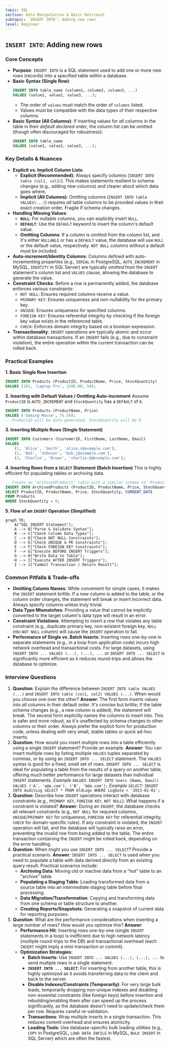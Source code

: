 ```yaml
---
topic: SQL
section: Data Manipulation & Basic Retrieval
subtopic: `INSERT INTO`: Adding new rows
level: Beginner
---
```


## `INSERT INTO`: Adding new rows
### Core Concepts
*   **Purpose**: `INSERT INTO` is a SQL statement used to add one or more new rows (records) into a specified table within a database.
*   **Basic Syntax (Single Row)**:
    ```sql
    INSERT INTO table_name (column1, column2, column3, ...)
    VALUES (value1, value2, value3, ...);
    ```
    *   The order of `values` must match the order of `columns` listed.
    *   Values must be compatible with the data types of their respective columns.
*   **Basic Syntax (All Columns)**: If inserting values for *all* columns in the table in their *default declared order*, the column list can be omitted (though often discouraged for robustness):
    ```sql
    INSERT INTO table_name
    VALUES (value1, value2, value3, ...);
    ```

### Key Details & Nuances
*   **Explicit vs. Implicit Column Lists**:
    *   **Explicit (Recommended)**: Always specify columns (`INSERT INTO table (col1, col2)`). This makes statements resilient to schema changes (e.g., adding new columns) and clearer about which data goes where.
    *   **Implicit (All Columns)**: Omitting columns (`INSERT INTO table VALUES(...)`) requires *all* table columns to be provided values in their exact creation order. Fragile if schema changes.
*   **Handling Missing Values**:
    *   **`NULL`**: For nullable columns, you can explicitly insert `NULL`.
    *   **`DEFAULT`**: Use the `DEFAULT` keyword to insert the column's default value.
    *   **Omitting Columns**: If a column is omitted from the column list, and it's either `NULLABLE` or has a `DEFAULT` value, the database will use `NULL` or the default value, respectively. `NOT NULL` columns without a default *must* be included.
*   **Auto-increment/Identity Columns**: Columns defined with auto-incrementing properties (e.g., `SERIAL` in PostgreSQL, `AUTO_INCREMENT` in MySQL, `IDENTITY` in SQL Server) are typically *omitted* from the `INSERT` statement's column list and `VALUES` clause, allowing the database to generate the value.
*   **Constraint Checks**: Before a row is permanently added, the database enforces various constraints:
    *   `NOT NULL`: Ensures required columns receive a value.
    *   `PRIMARY KEY`: Ensures uniqueness and non-nullability for the primary key.
    *   `UNIQUE`: Ensures uniqueness for specified columns.
    *   `FOREIGN KEY`: Ensures referential integrity by checking if the foreign key value exists in the referenced table.
    *   `CHECK`: Enforces domain integrity based on a boolean expression.
*   **Transactionality**: `INSERT` operations are typically atomic and occur within database transactions. If an `INSERT` fails (e.g., due to constraint violation), the entire operation within the current transaction can be rolled back.

### Practical Examples

**1. Basic Single Row Insertion**
```sql
INSERT INTO Products (ProductID, ProductName, Price, StockQuantity)
VALUES (101, 'Laptop Pro', 1200.00, 50);
```

**2. Inserting with Default Values / Omitting Auto-increment**
Assume `ProductID` is `AUTO_INCREMENT` and `StockQuantity` has a `DEFAULT` of `0`.
```sql
INSERT INTO Products (ProductName, Price)
VALUES ('Gaming Mouse', 75.50);
-- ProductID will be auto-generated, StockQuantity will be 0
```

**3. Inserting Multiple Rows (Single Statement)**
```sql
INSERT INTO Customers (CustomerID, FirstName, LastName, Email)
VALUES
    (1, 'Alice', 'Smith', 'alice.s@example.com'),
    (2, 'Bob', 'Johnson', 'bob.j@example.com'),
    (3, 'Charlie', 'Brown', 'charlie.b@example.com');
```

**4. Inserting Rows from a `SELECT` Statement (Batch Insertion)**
This is highly efficient for populating tables or archiving data.
```sql
-- Create an 'ArchivedProducts' table with a similar schema to 'Products'
INSERT INTO ArchivedProducts (ProductID, ProductName, Price, StockQuantity, ArchiveDate)
SELECT ProductID, ProductName, Price, StockQuantity, CURRENT_DATE
FROM Products
WHERE StockQuantity = 0;
```

**5. Flow of an `INSERT` Operation (Simplified)**
```mermaid
graph TD;
    A["SQL INSERT Statement"];
    A --> B["Parse & Validate Syntax"];
    B --> C["Check Column Data Types"];
    C --> D["Check NOT NULL Constraints"];
    D --> E["Check UNIQUE & PK Constraints"];
    E --> F["Check FOREIGN KEY Constraints"];
    F --> G["Execute BEFORE INSERT Triggers"];
    G --> H["Write Data to Table"];
    H --> I["Execute AFTER INSERT Triggers"];
    I --> J["Commit Transaction / Return Result"];
```

### Common Pitfalls & Trade-offs
*   **Omitting Column Names**: While convenient for simple cases, it makes the `INSERT` statement brittle. If a new column is added to the table, or the column order changes, the statement will break or insert incorrect data. Always specify columns unless truly trivial.
*   **Data Type Mismatches**: Providing a value that cannot be implicitly converted to the target column's data type will result in an error.
*   **Constraint Violations**: Attempting to insert a row that violates any table constraint (e.g., duplicate primary key, non-existent foreign key, `NULL` into `NOT NULL` column) will cause the `INSERT` operation to fail.
*   **Performance of Single vs. Batch Inserts**: Inserting rows one-by-one in separate statements (e.g., in a loop from application code) incurs high network overhead and transactional costs. For large datasets, using `INSERT INTO ... VALUES (...), (...), ...` or `INSERT INTO ... SELECT` is significantly more efficient as it reduces round-trips and allows the database to optimize.

### Interview Questions
1.  **Question**: Explain the difference between `INSERT INTO table VALUES (...)` and `INSERT INTO table (col1, col2) VALUES (...)`. When would you choose one over the other?
    **Answer**: The first form inserts values into *all* columns in their default order. It's concise but brittle; if the table schema changes (e.g., a new column is added), the statement will break. The second form explicitly names the columns to insert into. This is safer and more robust, as it's unaffected by schema changes to other columns or their order. Always prefer the explicit form for production code, unless dealing with very small, stable tables or quick ad-hoc inserts.
2.  **Question**: How would you insert multiple rows into a table efficiently using a single `INSERT` statement? Provide an example.
    **Answer**: You can insert multiple rows by listing multiple `VALUES` tuples separated by commas, or by using an `INSERT INTO ... SELECT` statement. The `VALUES` syntax is good for a fixed, small set of rows. `INSERT INTO ... SELECT` is ideal for populating a table from the results of a query on another table, offering much better performance for large datasets than individual `INSERT` statements.
    *Example `VALUES`*: `INSERT INTO Users (Name, Email) VALUES ('A', 'a@e.com'), ('B', 'b@e.com');`
    *Example `SELECT`*: `INSERT INTO AuditLog SELECT * FROM OldLogs WHERE LogDate < '2023-01-01';`
3.  **Question**: Describe how `INSERT` operations interact with database constraints (e.g., `PRIMARY KEY`, `FOREIGN KEY`, `NOT NULL`). What happens if a constraint is violated?
    **Answer**: During an `INSERT`, the database checks all relevant constraints (e.g., `NOT NULL` for required columns, `UNIQUE`/`PRIMARY KEY` for uniqueness, `FOREIGN KEY` for referential integrity, `CHECK` for domain-specific rules). If any constraint is violated, the `INSERT` operation will fail, and the database will typically raise an error, preventing the invalid row from being added to the table. The entire transaction containing the `INSERT` might be rolled back, depending on the error handling.
4.  **Question**: When might you use `INSERT INTO ... SELECT`? Provide a practical scenario.
    **Answer**: `INSERT INTO ... SELECT` is used when you need to populate a table with data derived directly from an existing query result. Practical scenarios include:
    *   **Archiving Data**: Moving old or inactive data from a "hot" table to an "archive" table.
    *   **Populating a Staging Table**: Loading transformed data from a source table into an intermediate staging table before final processing.
    *   **Data Migration/Transformation**: Copying and transforming data from one schema or table structure to another.
    *   **Creating Reports/Snapshots**: Generating a snapshot of current data for reporting purposes.
5.  **Question**: What are the performance considerations when inserting a large number of rows? How would you optimize this?
    **Answer**:
    *   **Performance Hit**: Inserting rows one-by-one (single `INSERT` statements in a loop) is inefficient due to high network latency (multiple round-trips to the DB) and transactional overhead (each `INSERT` might imply a mini-transaction or commit).
    *   **Optimization Strategies**:
        *   **Batch Inserts**: Use `INSERT INTO ... VALUES (...), (...), ...` to send multiple rows in a single statement.
        *   **`INSERT INTO ... SELECT`**: For inserting from another table, this is highly optimized as it avoids transferring data to the client and back to the server.
        *   **Disable Indexes/Constraints (Temporarily)**: For very large bulk loads, temporarily dropping non-unique indexes and disabling non-essential constraints (like foreign keys) before insertion and rebuilding/enabling them after can speed up the process significantly, as the database doesn't need to update/check them per row. Requires careful re-validation.
        *   **Transactions**: Wrap multiple inserts in a single transaction. This reduces commit overhead and ensures atomicity.
        *   **Loading Tools**: Use database-specific bulk loading utilities (e.g., `COPY` in PostgreSQL, `LOAD DATA INFILE` in MySQL, `BULK INSERT` in SQL Server) which are often the fastest.